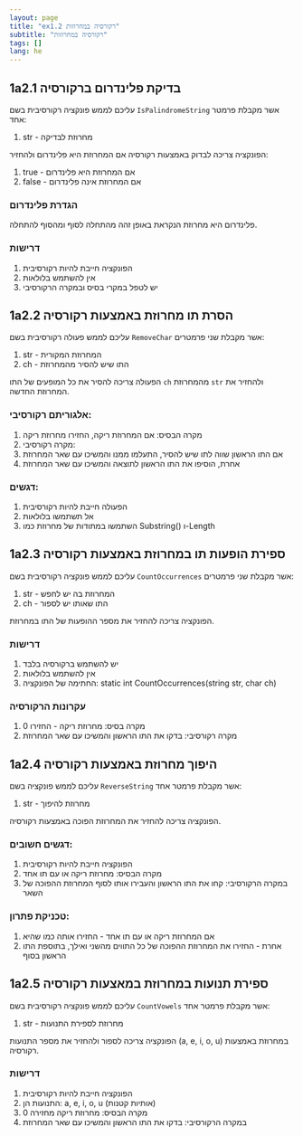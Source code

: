 ```yaml
---
layout: page
title: "ex1.2 רקורסיה במחרוזות"
subtitle: "רקורסיה במחרוזות"
tags: []
lang: he
---
```



## 1a2.1 בדיקת פלינדרום ברקורסיה

עליכם לממש פונקציה רקורסיבית בשם `IsPalindromeString` אשר מקבלת פרמטר אחד:

1. str - מחרוזת לבדיקה

הפונקציה צריכה לבדוק באמצעות רקורסיה אם המחרוזת היא פלינדרום ולהחזיר:

1. true - אם המחרוזת היא פלינדרום
2. false - אם המחרוזת אינה פלינדרום

### הגדרת פלינדרום

פלינדרום היא מחרוזת הנקראת באופן זהה מהתחלה לסוף ומהסוף להתחלה.

### דרישות

1. הפונקציה חייבת להיות רקורסיבית
2. אין להשתמש בלולאות
3. יש לטפל במקרי בסיס ובמקרה הרקורסיבי


## 1a2.2 הסרת תו מחרוזת באמצעות רקורסיה

עליכם לממש פעולה רקורסיבית בשם `RemoveChar` אשר מקבלת שני פרמטרים:

1. str - המחרוזת המקורית
2. ch - התו שיש להסיר מהמחרוזת

הפעולה צריכה להסיר את כל המופעים של התו `ch` מהמחרוזת `str` ולהחזיר את המחרוזת החדשה.

### אלגוריתם רקורסיבי:

1. מקרה הבסיס: אם המחרוזת ריקה, החזירו מחרוזת ריקה
2. מקרה רקורסיבי:
3. אם התו הראשון שווה לתו שיש להסיר, התעלמו ממנו והמשיכו עם שאר המחרוזת
4. אחרת, הוסיפו את התו הראשון לתוצאה והמשיכו עם שאר המחרוזת

### דגשים:

1. הפעולה חייבת להיות רקורסיבית
2. אל תשתמשו בלולאות
3. השתמשו במתודות של מחרוזת כמו Substring() ו-Length


## 1a2.3 ספירת הופעות תו במחרוזת באמצעות רקורסיה

עליכם לממש פונקציה רקורסיבית בשם `CountOccurrences` אשר מקבלת שני פרמטרים:

1. str - המחרוזת בה יש לחפש
2. ch - התו שאותו יש לספור

הפונקציה צריכה להחזיר את מספר ההופעות של התו במחרוזת.

### דרישות

1. יש להשתמש ברקורסיה בלבד
2. אין להשתמש בלולאות
3. החתימה של הפונקציה: static int CountOccurrences(string str, char ch)

### עקרונות הרקורסיה

1. מקרה בסיס: מחרוזת ריקה - החזירו 0
2. מקרה רקורסיבי: בדקו את התו הראשון והמשיכו עם שאר המחרוזת



## 1a2.4 היפוך מחרוזת באמצעות רקורסיה

עליכם לממש פונקציה בשם `ReverseString` אשר מקבלת פרמטר אחד:

1. str - מחרוזת להיפוך

הפונקציה צריכה להחזיר את המחרוזת הפוכה באמצעות רקורסיה.

### דגשים חשובים:

1. הפונקציה חייבת להיות רקורסיבית
2. מקרה הבסיס: מחרוזת ריקה או עם תו אחד
3. במקרה הרקורסיבי: קחו את התו הראשון והעבירו אותו לסוף המחרוזת ההפוכה של השאר

### טכניקת פתרון:

1. אם המחרוזת ריקה או עם תו אחד - החזירו אותה כמו שהיא
2. אחרת - החזירו את המחרוזת ההפוכה של כל התווים מהשני ואילך, בתוספת התו הראשון בסוף


## 1a2.5 ספירת תנועות במחרוזת במאצעות רקורסיה

עליכם לממש פונקציה רקורסיבית בשם `CountVowels` אשר מקבלת פרמטר אחד:

1. str - מחרוזת לספירת התנועות

הפונקציה צריכה לספור ולהחזיר את מספר התנועות (a, e, i, o, u) במחרוזת באמצעות רקורסיה.

### דרישות

1. הפונקציה חייבת להיות רקורסיבית
2. התנועות הן: a, e, i, o, u (אותיות קטנות)
3. מקרה הבסיס: מחרוזת ריקה מחזירה 0
4. במקרה הרקורסיבי: בדקו את התו הראשון והמשיכו עם שאר המחרוזת


